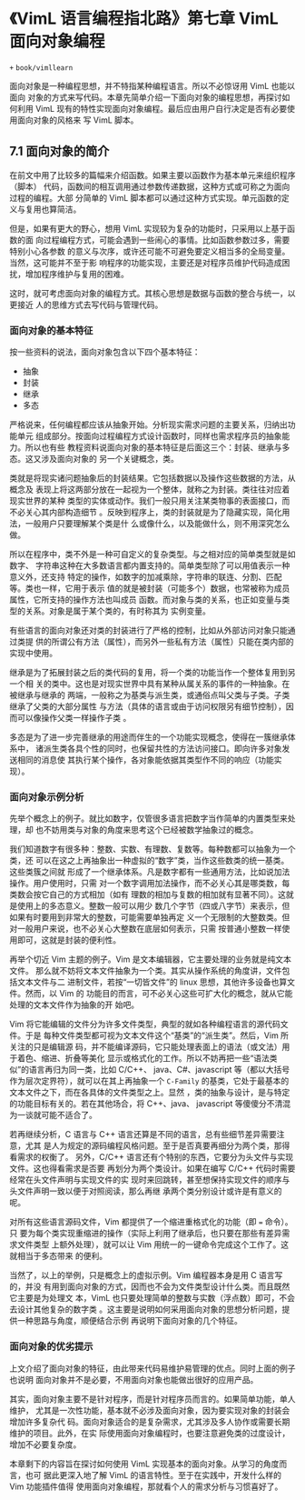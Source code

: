 # 《VimL 语言编程指北路》第七章 VimL 面向对象编程
`+` `book/vimllearn`

面向对象是一种编程思想，并不特指某种编程语言。所以不必惊讶用 VimL 也能以面向
对象的方式来写代码。本章先简单介绍一下面向对象的编程思想，再探讨如何利用 VimL
现有的特性实现面向对象编程。最后应由用户自行决定是否有必要使用面向对象的风格来
写 VimL 脚本。

## 7.1 面向对象的简介

在前文中用了比较多的篇幅来介绍函数。如果主要以函数作为基本单元来组织程序（脚本）
代码，函数间的相互调用通过参数传递数据，这种方式或可称之为面向过程的编程。大部
分简单的 VimL 脚本都可以通过这种方式实现。单元函数的定义与复用也算简洁。

但是，如果有更大的野心，想用 VimL 实现较为复杂的功能时，只采用以上基于函数的面
向过程编程方式，可能会遇到一些闹心的事情。比如函数参数过多，需要特别小心各参数
的意义与次序，或许还可能不可避免要定义相当多的全局变量。当然，这可能并不至于影
响程序的功能实现，主要还是对程序员维护代码造成困扰，增加程序维护与复用的困难。

这时，就可考虑面向对象的编程方式。其核心思想是数据与函数的整合与统一，以更接近
人的思维方式去写代码与管理代码。

### 面向对象的基本特征

按一些资料的说法，面向对象包含以下四个基本特征：

* 抽象
* 封装
* 继承
* 多态

严格说来，任何编程都应该从抽象开始。分析现实需求问题的主要关系，归纳出功能单元
组成部分。按面向过程编程方式设计函数时，同样也需求程序员的抽象能力。所以也有些
教程资料说面向对象的基本特征是后面这三个：封装、继承与多态。这又涉及面向对象的
另一个关键概念，类。

类就是将现实诸问题抽象后的封装结果。它包括数据以及操作这些数据的方法，从概念及
表现上将这两部分放在一起视为一个整体，就称之为封装。类往往对应着现实世界的某种
类型的实体或动作。我们一般只用关注某类物事的表面接口，而不必关心其内部构造细节
。反映到程序上，类的封装就是为了隐藏实现，简化用法，一般用户只要理解某个类是什
么或像什么，以及能做什么，则不用深究怎么做。

所以在程序中，类不外是一种可自定义的复杂类型。与之相对应的简单类型就是如数字、
字符串这种在大多数语言都内置支持的。简单类型除了可以用值表示一种意义外，还支持
特定的操作，如数字的加减乘除，字符串的联连、分割、匹配等。类也一样，它用于表示
值的就是被封装（可能多个）数据，也常被称为成员属性，它所支持的操作方法也叫成员
函数。而对象与类的关系，也正如变量与类型的关系。对象是属于某个类的，有时称其为
实例变量。

有些语言的面向对象还对类的封装进行了严格的控制，比如从外部访问对象只能通过类提
供的所谓公有方法（属性），而另外一些私有方法（属性）只能在类内部的实现中使用。

继承是为了拓展封装之后的类代码的复用，将一个类的功能当作一个整体复用到另一个相
关的类中。这也是对现实世界中具有某种从属关系的事件的一种抽象。在被继承与继承的
两端，一般称之为基类与派生类，或通俗点叫父类与子类。子类继承了父类的大部分属性
与方法（具体的语言或由于访问权限另有细节控制），因而可以像操作父类一样操作子类
。

多态是为了进一步完善继承的用途而伴生的一个功能实现概念，使得在一簇继承体系中，
诸派生类各具个性的同时，也保留共性的方法访问接口。即向许多对象发送相同的消息使
其执行某个操作，各对象能依据其类型作不同的响应（功能实现）。

### 面向对象示例分析

先举个概念上的例子。就比如数字，仅管很多语言把数字当作简单的内置类型来处理，却
也不妨用类与对象的角度来思考这个已经被数学抽象过的概念。

我们知道数字有很多种：整数、实数、有理数、复数等。每种数都可以抽象为一个类，还
可以在这之上再抽象出一种虚拟的“数字”类，当作这些数类的统一基类。这些类簇之间就
形成了一个继承体系。凡是数字都有一些通用方法，比如说加法操作。用户使用时，只需
对一个数字调用加法操作，而不必关心其是哪类数，每类数会按它自己的方式相加（如有
理数的相加与复数的相加就有显著不同）。这就是使用上的多态意义。整数一般可以用少
数几个字节（四或八字节）来表示，但如果有时要用到非常大的整数，可能需要单独再定
义一个无限制的大整数类。但对一般用户来说，也不必关心大整数在底层如何表示，只需
按普通小整数一样使用即可，这就是封装的便利性。

再举个切近 Vim 主题的例子。Vim 是文本编辑器，它主要处理的业务就是纯文本文件。
那么就不妨将文本文件抽象为一个类。其实从操作系统的角度讲，文件包括文本文件与二
进制文件，若按“一切皆文件”的 linux 思想，其他许多设备也算文件。然而，以 Vim 的
功能目的而言，可不必关心这些可扩大化的概念，就从它能处理的文本文件作为抽象的开
始吧。

Vim 将它能编辑的文件分为许多文件类型，典型的就如各种编程语言的源代码文件。于是
每种文件类型都可视为文本文件这个“基类”的“派生类”。然后，Vim 所关注的只是编辑源
码，并不能编译源码，它只能处理表面上的语法（或文法）用于着色、缩进、折叠等美化
显示或格式化的工作。所以不妨再把一些“语法类似”的语言再归为同一类，比如 C/C++、
java、C#、javascript 等（都以大括号作为层次定界符），就可以在其上再抽象一个
`C-Family` 的基类，它处于最基本的文本文件之下，而在各具体的文件类型之上。显然
，类的抽象与设计，是与特定的功能目标有关的。若在其他场合，将 C++、java、
javascript 等傻傻分不清混为一谈就可能不适合了。

若再继续分析，C 语言与 C++ 语言还算是不同的语言，总有些细节差异需要注意，尤其
是人为规定的源码编程风格问题。至于是否真要再细分为两个类，那得看需求的权衡了。
另外，C/C++ 语言还有个特别的东西，它要分为头文件与实现文件。这也得看需求是否要
再划分为两个类设计。如果在编写 C/C++ 代码时需要经常在头文件声明与实现文件的实
现时来回跳转，甚至想保持实现文件的顺序与头文件声明一致以便于对照阅读，那么再继
承两个类分别设计或许是有意义的呢。

对所有这些语言源码文件，Vim 都提供了一个缩进重格式化的功能（即 `=` 命令）。只
要为每个类实现重缩进的操作（实际上利用了继承后，也只要在那些有差异需求文件类型
上额外处理），就可以让 Vim 用统一的一键命令完成这个工作了。这就相当于多态带来
的便利。

当然了，以上的举例，只是概念上的虚拟示例。Vim 编程器本身是用 C 语言写的，并没
有用到面向对象的方式，因而也不会为文件类型设计什么类。而且既然它主要是为处理文
本，VimL 也只要处理简单的整数与实数（浮点数）即可，不会去设计其他复杂的数字类
。这主要是说明如何采用面向对象的思想分析问题，提供一种思路与角度，顺便结合示例
再说明下面向对象的几个特征。

### 面向对象的优劣提示

上文介绍了面向对象的特征，由此带来代码易维护易管理的优点。同时上面的例子也说明
面向对象并不是必要，不用面向对象也能做出很好的应用产品。

其实，面向对象主要不是针对程序，而是针对程序员而言的。如果简单功能，单人维护，
尤其是一次性功能，基本就不必涉及面向对象，因为要实现对象的封装会增加许多复杂代
码。面向对象适合的是复杂需求，尤其涉及多人协作或需要长期维护的项目。此外，在实
际使用面向对象编程时，也要注意避免类的过度设计，增加不必要复杂度。

本章剩下的内容旨在探讨如何使用 VimL 实现基本的面向对象。从学习的角度而言，也可
据此更深入地了解 VimL 的语言特性。至于在实践中，开发什么样的 Vim 功能插件值得
使用面向对象编程，那就看个人的需求分析与习惯喜好了。
